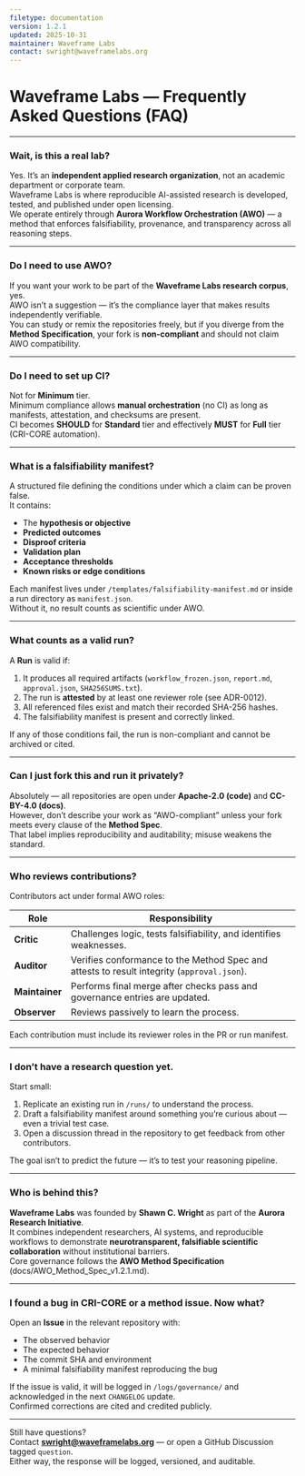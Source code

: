 ```yaml
---
filetype: documentation
version: 1.2.1
updated: 2025-10-31
maintainer: Waveframe Labs
contact: swright@waveframelabs.org
---
```


# Waveframe Labs — Frequently Asked Questions (FAQ)

---

### Wait, is this a real lab?

Yes. It’s an **independent applied research organization**, not an academic department or corporate team.  
Waveframe Labs is where reproducible AI-assisted research is developed, tested, and published under open licensing.  
We operate entirely through **Aurora Workflow Orchestration (AWO)** — a method that enforces falsifiability, provenance, and transparency across all reasoning steps.

---

### Do I need to use AWO?

If you want your work to be part of the **Waveframe Labs research corpus**, yes.  
AWO isn’t a suggestion — it’s the compliance layer that makes results independently verifiable.  
You can study or remix the repositories freely, but if you diverge from the **Method Specification**, your fork is **non-compliant** and should not claim AWO compatibility.

---

### Do I need to set up CI?

Not for **Minimum** tier.  
Minimum compliance allows **manual orchestration** (no CI) as long as manifests, attestation, and checksums are present.  
CI becomes **SHOULD** for **Standard** tier and effectively **MUST** for **Full** tier (CRI-CORE automation).

---

### What is a falsifiability manifest?

A structured file defining the conditions under which a claim can be proven false.  
It contains:
- The **hypothesis or objective**  
- **Predicted outcomes**  
- **Disproof criteria**  
- **Validation plan**  
- **Acceptance thresholds**  
- **Known risks or edge conditions**

Each manifest lives under `/templates/falsifiability-manifest.md` or inside a run directory as `manifest.json`.  
Without it, no result counts as scientific under AWO.

---

### What counts as a valid run?

A **Run** is valid if:
1. It produces all required artifacts (`workflow_frozen.json`, `report.md`, `approval.json`, `SHA256SUMS.txt`).  
2. The run is **attested** by at least one reviewer role (see ADR-0012).  
3. All referenced files exist and match their recorded SHA-256 hashes.  
4. The falsifiability manifest is present and correctly linked.  

If any of those conditions fail, the run is non-compliant and cannot be archived or cited.

---

### Can I just fork this and run it privately?

Absolutely — all repositories are open under **Apache-2.0 (code)** and **CC-BY-4.0 (docs)**.  
However, don’t describe your work as “AWO-compliant” unless your fork meets every clause of the **Method Spec**.  
That label implies reproducibility and auditability; misuse weakens the standard.

---

### Who reviews contributions?

Contributors act under formal AWO roles:

| Role | Responsibility |
|------|----------------|
| **Critic** | Challenges logic, tests falsifiability, and identifies weaknesses. |
| **Auditor** | Verifies conformance to the Method Spec and attests to result integrity (`approval.json`). |
| **Maintainer** | Performs final merge after checks pass and governance entries are updated. |
| **Observer** | Reviews passively to learn the process. |

Each contribution must include its reviewer roles in the PR or run manifest.

---

### I don’t have a research question yet.

Start small:
1. Replicate an existing run in `/runs/` to understand the process.  
2. Draft a falsifiability manifest around something you’re curious about — even a trivial test case.  
3. Open a discussion thread in the repository to get feedback from other contributors.

The goal isn’t to predict the future — it’s to test your reasoning pipeline.

---

### Who is behind this?

**Waveframe Labs** was founded by **Shawn C. Wright** as part of the **Aurora Research Initiative**.  
It combines independent researchers, AI systems, and reproducible workflows to demonstrate **neurotransparent, falsifiable scientific collaboration** without institutional barriers.  
Core governance follows the **AWO Method Specification** (docs/AWO_Method_Spec_v1.2.1.md).

---

### I found a bug in CRI-CORE or a method issue. Now what?

Open an **Issue** in the relevant repository with:
- The observed behavior  
- The expected behavior  
- The commit SHA and environment  
- A minimal falsifiability manifest reproducing the bug  

If the issue is valid, it will be logged in `/logs/governance/` and acknowledged in the next `CHANGELOG` update.  
Confirmed corrections are cited and credited publicly.

---

Still have questions?  
Contact **swright@waveframelabs.org** — or open a GitHub Discussion tagged `question`.  
Either way, the response will be logged, versioned, and auditable.

